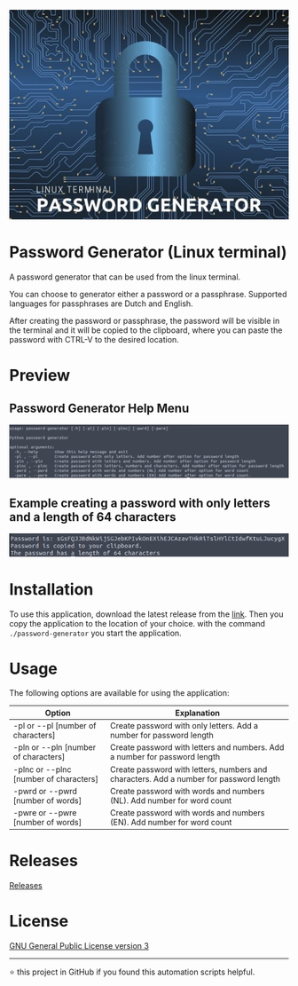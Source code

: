 <p align="center" style="height: 200; width: 300;">
	<img alt="Logo" src="https://raw.githubusercontent.com/jebr/linux-scripts/main/demo/images/password-generator-512x384.jpg">
</p>

# Password Generator (Linux terminal)

A password generator that can be used from the linux terminal.

You can choose to generator either a password or a passphrase. Supported languages for passphrases are Dutch and English.

After creating the password or passphrase, the password will be visible in the terminal and it will be copied to the clipboard, where you can paste the password with CTRL-V to the desired location. 

# Preview

## Password Generator Help Menu
<img src="https://raw.githubusercontent.com/jebr/linux-scripts/main/demo/images/password-gen-01.png">

## Example creating a password with only letters and a length of 64 characters
<img src="https://raw.githubusercontent.com/jebr/linux-scripts/main/demo/images/password-gen-02.png">


# Installation

To use this application, download the latest release from the [link](https://github.com/jebr/linux-scripts/releases). Then you copy the application to the location of your choice. with the command `./password-generator` you start the application. 

# Usage

The following options are available for using the application: 

| Option                                | Explanation                                                                            |
|---------------------------------------|----------------------------------------------------------------------------------------|
| -pl or --pl [number of characters]    | Create password with only letters. Add a number for password length                    |
| -pln or --pln [number of characters]  | Create password with letters and numbers. Add a number for password length             |
| -plnc or --plnc [number of characters]| Create password with letters, numbers and characters. Add a number for password length |
| -pwrd or --pwrd [number of words]     | Create password with words and numbers (NL). Add number for word count                 |
| -pwre or --pwre [number of words]     | Create password with words and numbers (EN). Add number for word count                 |

# Releases

[Releases](https://github.com/jebr/linux-scripts/releases)

# License

[GNU General Public License version 3](https://raw.githubusercontent.com/jebr/linux-scripts/v1.0/LICENSE)

<hr>

:star: this project in GitHub if you found this automation scripts helpful.
